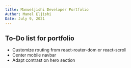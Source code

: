 ```yaml
---
title: Manueljishi Developer Portfolio
Author: Manel Eljishi
Date: July 9, 2021
---
```


## To-Do list for portfolio

- Customize routing from react-router-dom or react-scroll
- Center mobile navbar
- Adapt contrast on hero section
